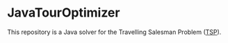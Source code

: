 # JavaTourOptimizer
This repository is a Java solver for the Travelling Salesman Problem ([TSP](https://en.wikipedia.org/wiki/Travelling_salesman_problem)).
